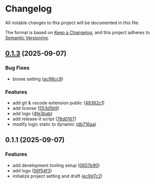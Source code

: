 # Changelog

All notable changes to this project will be documented in this file.

The format is based on [Keep a Changelog](https://keepachangelog.com/en/1.0.0/),
and this project adheres to [Semantic Versioning](https://semver.org/spec/v2.0.0.html).



## [0.1.3](https://github.com/heojeongbo/fastlane-autocomplete/compare/v0.1.1...v0.1.3) (2025-09-07)


### Bug Fixes

* biome setting ([ac98cc9](https://github.com/heojeongbo/fastlane-autocomplete/commit/ac98cc9531d1714e9c5091cef56eca1f142395db))


### Features

* add git & vscode extension public ([49362c1](https://github.com/heojeongbo/fastlane-autocomplete/commit/49362c113f9c29d8695c2d663e214ff958c1feac))
* add license ([553d5b9](https://github.com/heojeongbo/fastlane-autocomplete/commit/553d5b9bfcde0467dd5af839e8695df60da76b8e))
* add logo ([4fe3bab](https://github.com/heojeongbo/fastlane-autocomplete/commit/4fe3bab013e4b5768ec43757d988e3bcecbcb7ad))
* add release-it script ([76d0167](https://github.com/heojeongbo/fastlane-autocomplete/commit/76d0167a450fd25028bcad777f96dab8b869614f))
* modify logic static to dynamic ([db716aa](https://github.com/heojeongbo/fastlane-autocomplete/commit/db716aa93b591e91ebacd3e0c5be77611b98b99f))

## 0.1.1 (2025-09-07)


### Features

* add development tooling setup ([0657b90](https://github.com/HeoJeongBo/fastlane-autocomplete/commit/0657b909d9d668a461f8a487a23acde78de33eea))
* add logo ([56f54f3](https://github.com/HeoJeongBo/fastlane-autocomplete/commit/56f54f3f6e85b4e0cf11c0cf04a3b28dc478c1b5))
* initialize project setting and draft ([ec9d7c2](https://github.com/HeoJeongBo/fastlane-autocomplete/commit/ec9d7c2ed5a5b7d3422f84f9ba229e826acd334b))
